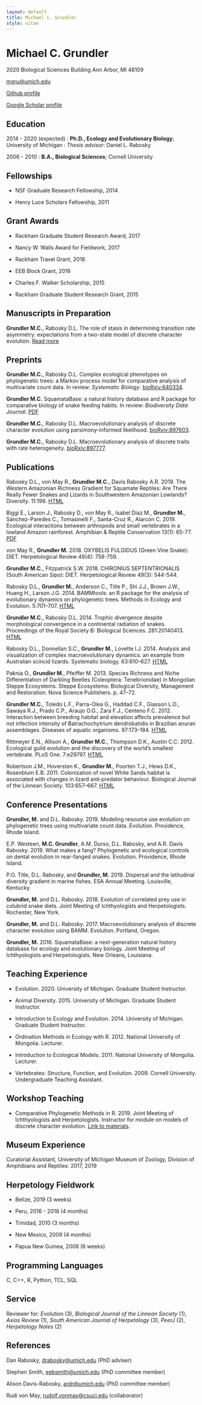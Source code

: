 ```yaml
---
layout: default
title: Michael C. Grundler
style: vitae
---
```


Michael C. Grundler
==================

2020 Biological Sciences Building
Ann Arbor, MI 48109

mgru@umich.edu

[Github profile](https://github.com/blueraleigh)

[Google Scholar profile](https://scholar.google.com/citations?hl=en&user=qIUth9QAAAAJ&view_op=list_works&sortby=pubdate)

Education
---------
2014 - 2020 (expected)
:  **Ph.D., Ecology and Evolutionary Biology**; University of Michigan
:  _Thesis advisor_: Daniel L. Rabosky

2006 - 2010
: **B.A., Biological Sciences**; Cornell University


Fellowships
-----------
- NSF Graduate Research Fellowship, 2014

- Henry Luce Scholars Fellowship, 2011

Grant Awards
------
- Rackham Graduate Student Research Award, 2017

- Nancy W. Walls Award for Fieldwork, 2017

- Rackham Travel Grant, 2016

- EEB Block Grant, 2016

- Charles F. Walker Scholarship, 2015

- Rackham Graduate Student Research Grant, 2015

Manuscripts in Preparation
-------------------------
**Grundler M.C.**, Rabosky D.L. The role of stasis in determining transition
rate asymmetry: expectations from a two-state model of discrete character
evolution. [Read more](/research/stasis)

Preprints
---------
**Grundler M.C.**, Rabosky D.L. Complex ecological phenotypes on phylogenetic trees: a Markov process model for comparative analysis of multivariate count data. In review: _Systematic Biology_.
[bioRxiv:640334](https://www.biorxiv.org/content/10.1101/640334v2).

**Grundler M.C.** SquamataBase: a natural history database and R package
for comparative biology of snake feeding habits. In review: _Biodiversity Data Journal_.
[PDF](squamatabase.pdf)

**Grundler M.C.**, Rabosky D.L. Macroevolutionary analysis of discrete character
evolution using parsimony-informed likelihood. [bioRxiv:897603](https://www.biorxiv.org/content/10.1101/2020.01.07.897603v1).

**Grundler M.C.**, Rabosky D.L. Macroevolutionary analysis of discrete traits
with rate heterogeneity. [bioRxiv:897777](https://www.biorxiv.org/content/10.1101/2020.01.07.897777v1).

Publications
------------
Rabosky D.L., von May R., **Grundler M.C.**, Davis Rabosky A.R. 2019. The Western Amazonian Richness Gradient for Squamate Reptiles: Are There Really Fewer Snakes and Lizards in Southwestern Amazonian Lowlands? Diversity. 11:199. [HTML](https://doi.org/10.3390/d11100199)

Biggi E., Larson J., Rabosky D., von May R., Isabel Diaz M., **Grundler M.**, Sánchez-Paredes C., Tomasinelli F., Santa-Cruz R., Alarcón C. 2019. Ecological interactions between arthropods and small vertebrates in a lowland Amazon rainforest. Amphibian & Reptile Conservation 13(1): 65-77. [PDF](http://amphibian-reptile-conservation.org/pdfs/Volume/Vol_13_no_2/ARC_13_2_[General_Section]_304-322_e215.pdf)

von May R., **Grundler M.** 2018. OXYBELIS FULGIDUS (Green Vine Snake): DIET. Herpetological Review 49(4): 758-759.

**Grundler M.C.**, Fitzpatrick S.W. 2018. CHIRONIUS SEPTENTRIONALIS (South American Sipo): DIET. Herpetological Review 49(3): 544-544.

Rabosky D.L., **Grundler M.**, Anderson C., Title P., Shi J.J., Brown J.W., Huang H., Larson J.G. 2014. BAMMtools: an R package for the analysis of evolutionary dynamics on phylogenetic trees. Methods in Ecology and Evolution. 5:701–707. [HTML](https://doi.org/10.1111/2041-210X.12199)

**Grundler M.C.**, Rabosky D.L. 2014. Trophic divergence despite morphological convergence in a continental radiation of snakes. Proceedings of the Royal Society B: Biological Sciences. 281:20140413. [HTML](https://doi.org/10.1098/rspb.2014.0413)

Rabosky D.L., Donnellan S.C., **Grundler M.**, Lovette I.J. 2014. Analysis and visualization of complex macroevolutionary dynamics: an example from Australian scincid lizards. Systematic biology. 63:610–627. [HTML](https://doi.org/10.1093/sysbio/syu025)

Paknia O., **Grundler M.**, Pfeiffer M. 2013. Species Richness and Niche Differentiation of Darkling Beetles (Coleoptera: Tenebrionidae) in Mongolian Steppe Ecosystems. Steppe Ecosystems: Biological Diversity, Management and Restoration. Nova Science Publishers. p. 47–72.

**Grundler M.C.**, Toledo L.F., Parra-Olea G., Haddad C.F., Giasson L.O., Sawaya R.J., Prado C.P., Araujo O.G., Zara F.J., Centeno F.C. 2012. Interaction between breeding habitat and elevation affects prevalence but not infection intensity of Batrachochytrium dendrobatidis in Brazilian anuran assemblages. Diseases of aquatic organisms. 97:173–184. [HTML](https://doi.org/10.3354/dao02413)

Rittmeyer E.N., Allison A., **Grundler M.C.**, Thompson D.K., Austin C.C. 2012. Ecological guild evolution and the discovery of the world’s smallest vertebrate. PLoS One. 7:e29797. [HTML](https://doi.org/10.1371/journal.pone.0029797)

Robertson J.M., Hoversten K., **Grundler M.**, Poorten T.J., Hews D.K., Rosenblum E.B. 2011. Colonization of novel White Sands habitat is associated with changes in lizard anti‐predator behaviour. Biological Journal of the Linnean Society. 103:657–667. [HTML](https://doi.org/10.1111/j.1095-8312.2011.01644.x)


Conference Presentations
------------------------
**Grundler, M.** and D.L. Rabosky. 2019. Modeling resource use evolution on phylogenetic trees using multivariate count data. Evolution. Providence, Rhode Island.

E.P. Westeen, **M.C. Grundler**, A.M. Durso, D.L. Rabosky, and A.R. Davis Rabosky. 2019. What makes a fang? Phylogenetic and ecological controls on dental evolution in rear-fanged snakes. Evolution. Providence, Rhode Island.

P.O. Title, D.L. Rabosky, and **Grundler, M.** 2019. Dispersal and the latitudinal diversity gradient in marine fishes. ESA Annual Meeting. Louisville, Kentucky.

**Grundler, M.** and D.L. Rabosky. 2018. Evolution of correlated prey use in colubrid snake diets. Joint Meeting of Ichthyologists and Herpetologists. Rochester, New York.

**Grundler, M.** and D.L. Rabosky. 2017. Macroevolutionary analysis of discrete character evolution using BAMM. Evolution. Portland, Oregon.

**Grundler, M.** 2016. SquamataBase: a next-generation natural history database for ecology and evolutionary biology. Joint Meeting of Ichthyologists and Herpetologists. New Orleans, Louisiana.


Teaching Experience
-------------------
- Evolution. 2020. University of Michigan. Graduate Student Instructor.

- Animal Diversity. 2015. University of Michigan. Graduate Student Instructor.

- Introduction to Ecology and Evolution. 2014. University of Michigan. Graduate Student Instructor.

- Ordination Methods in Ecology with R. 2012. National University of Mongolia. Lecturer.

- Introduction to Ecological Models. 2011. National University of Mongolia. Lecturer.

- Vertebrates: Structure, Function, and Evolution. 2009. Cornell University. Undergraduate Teaching Assistant.


Workshop Teaching
-------------------
- Comparative Phylogenetic Methods in R. 2019. Joint Meeting of Ichthyologists and Herpetologists. Instructor for module on models of discrete character evolution. [Link to materials](https://github.com/blueraleigh/jmih2019).


Museum Experience
-----------------
Curatorial Assistant, University of Michigan Museum of Zoology, Division of Amphibians and Reptiles:
2017, 2019


Herpetology Fieldwork
---------------------
- Belize, 2019 (3 weeks)

- Peru, 2016 - 2018 (4 months)

- Trinidad, 2010 (3 months)

- New Mexico, 2009 (4 months)

- Papua New Guinea, 2008 (6 weeks)

Programming Languages
---------------------
C, C++, R, Python, TCL, SQL

Service
-------
Reviewer for: _Evolution_ (3), _Biological Journal of the Linnean Society_ (1), _Axios Review_ (1), _South American Journal of Herpetology_ (3), _PeerJ_ (2), _Herpetology Notes_ (2)

References
----------
Dan Rabosky, drabosky@umich.edu (PhD adviser)

Stephen Smith, eebsmith@umich.edu (PhD committee member)

Alison Davis-Rabosky, ardr@umich.edu (PhD committee member)

Rudi von May, rudolf.vonmay@csuci.edu (collaborator)
